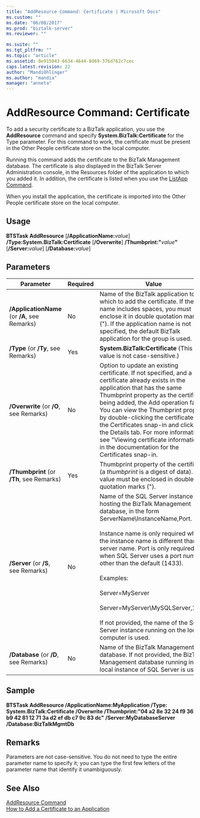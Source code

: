 ```yaml
---
title: "AddResource Command: Certificate | Microsoft Docs"
ms.custom: ""
ms.date: "06/08/2017"
ms.prod: "biztalk-server"
ms.reviewer: ""

ms.suite: ""
ms.tgt_pltfrm: ""
ms.topic: "article"
ms.assetid: 0e915043-6634-4644-8d69-376d762c7cec
caps.latest.revision: 22
author: "MandiOhlinger"
ms.author: "mandia"
manager: "anneta"
---
```

# AddResource Command: Certificate
To add a security certificate to a BizTalk application, you use the **AddResource** command and specify **System.BizTalk:Certificate** for the Type parameter. For this command to work, the certificate must be present in the Other People certificate store on the local computer.  
  
 Running this command adds the certificate to the BizTalk Management database. The certificate is also displayed in the BizTalk Server Administration console, in the Resources folder of the application to which you added it. In addition, the certificate is listed when you use the [ListApp Command](../core/listapp-command.md).  
  
 When you install the application, the certificate is imported into the Other People certificate store on the local computer.  
  
## Usage  
 <strong>BTSTask AddResource</strong> [<strong>/ApplicationName:</strong><em>value</em>] <strong>/Type:System.BizTalk:Certificate</strong> [<strong>/Overwrite</strong>] <strong>/Thumbprint:"</strong><em>value</em><strong>"</strong> [<strong>/Server:</strong><em>value</em>] [<strong>/Database:</strong><em>value</em>]  
  
## Parameters  
  
|Parameter|Required|Value|  
|---------------|--------------|-----------|  
|**/ApplicationName** (or **/A**, see Remarks)|No|Name of the BizTalk application to which to add the certificate. If the name includes spaces, you must enclose it in double quotation marks ("). If the application name is not specified, the default BizTalk application for the group is used.|  
|**/Type** (or **/Ty**, see Remarks)|Yes|**System.BizTalk:Certificate** (This value is not case-sensitive.)|  
|**/Overwrite** (or **/O**, see Remarks)|No|Option to update an existing certificate. If not specified, and a certificate already exists in the application that has the same Thumbprint property as the certificate being added, the Add operation fails. You can view the Thumbprint property by double-clicking the certificate in the Certificates snap-in and clicking the Details tab. For more information, see "Viewing certificate information" in the documentation for the Certificates snap-in.|  
|**/Thumbprint** (or **/Th**, see Remarks)|Yes|Thumbprint property of the certificate (a *thumbprint* is a digest of data). This value must be enclosed in double quotation marks (").|  
|**/Server** (or **/S**, see Remarks)|No|Name of the SQL Server instance hosting the BizTalk Management database, in the form ServerName\InstanceName,Port.<br /><br /> Instance name is only required when the instance name is different than the server name. Port is only required when SQL Server uses a port number other than the default (1433).<br /><br /> Examples:<br /><br /> Server=MyServer<br /><br /> Server=MyServer\MySQLServer,1533<br /><br /> If not provided, the name of the SQL Server instance running on the local computer is used.|  
|**/Database** (or **/D**, see Remarks)|No|Name of the BizTalk Management database. If not provided, the BizTalk Management database running in the local instance of SQL Server is used.|  
  
## Sample  
 **BTSTask AddResource /ApplicationName:MyApplication /Type: System.BizTalk:Certificate  /Overwrite /Thumbprint:"04 a2 8e 32 24 f9 36 b9 42 81 12 71 3a d2 ef db c7 9c 83 dc" /Server:MyDatabaseServer /Database:BizTalkMgmtDb**  
  
## Remarks  
 Parameters are not case-sensitive. You do not need to type the entire parameter name to specify it; you can type the first few letters of the parameter name that identify it unambiguously.  
  
## See Also  
 [AddResource Command](../core/addresource-command.md)   
 [How to Add a Certificate to an Application](../core/how-to-add-a-certificate-to-an-application.md)